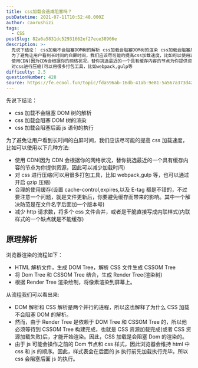 ```yaml
---
title: css加载会造成阻塞吗？
pubDatetime: 2021-07-11T10:52:48.000Z
author: caorushizi
tags:
  - CSS
postSlug: 82a6a5831dc52931662ef27ece38966e
description: >-
  先说下结论： css加载不会阻塞DOM树的解析 css加载会阻塞DOM树的渲染 css加载会阻塞后面js语句的执行
  为了避免让用户看到长时间的白屏时间，我们应该尽可能的提高css加载速度，比如可以使用以下几种方法:
  使用CDN(因为CDN会根据你的网络状况，替你挑选最近的一个具有缓存内容的节点为你提供资源，因此可以减少加载时间)
  对css进行压缩(可以用很多打包工具，比如webpack,gulp等
difficulty: 2.5
questionNumber: 428
source: https://fe.ecool.fun/topic/fda596ab-16db-41ab-9e81-5a567a373d42
---
```


先说下结论：

- css 加载不会阻塞 DOM 树的解析
- css 加载会阻塞 DOM 树的渲染
- css 加载会阻塞后面 js 语句的执行

为了避免让用户看到长时间的白屏时间，我们应该尽可能的提高 css 加载速度，比如可以使用以下几种方法:

- 使用 CDN(因为 CDN 会根据你的网络状况，替你挑选最近的一个具有缓存内容的节点为你提供资源，因此可以减少加载时间)
- 对 css 进行压缩(可以用很多打包工具，比如 webpack,gulp 等，也可以通过开启 gzip 压缩)
- 合理的使用缓存(设置 cache-control,expires,以及 E-tag 都是不错的，不过要注意一个问题，就是文件更新后，你要避免缓存而带来的影响。其中一个解决防范是在文件名字后面加一个版本号)
- 减少 http 请求数，将多个 css 文件合并，或者是干脆直接写成内联样式(内联样式的一个缺点就是不能缓存)

## 原理解析

浏览器渲染的流程如下：

- HTML 解析文件，生成 DOM Tree，解析 CSS 文件生成 CSSOM Tree
- 将 Dom Tree 和 CSSOM Tree 结合，生成 Render Tree(渲染树)
- 根据 Render Tree 渲染绘制，将像素渲染到屏幕上。

从流程我们可以看出来:

- DOM 解析和 CSS 解析是两个并行的进程，所以这也解释了为什么 CSS 加载不会阻塞 DOM 的解析。
- 然而，由于 Render Tree 是依赖于 DOM Tree 和 CSSOM Tree 的，所以他必须等待到 CSSOM Tree 构建完成，也就是 CSS 资源加载完成(或者 CSS 资源加载失败)后，才能开始渲染。因此，CSS 加载是会阻塞 Dom 的渲染的。
- 由于 js 可能会操作之前的 Dom 节点和 css 样式，因此浏览器会维持 html 中 css 和 js 的顺序。因此，样式表会在后面的 js 执行前先加载执行完毕。所以 css 会阻塞后面 js 的执行。
